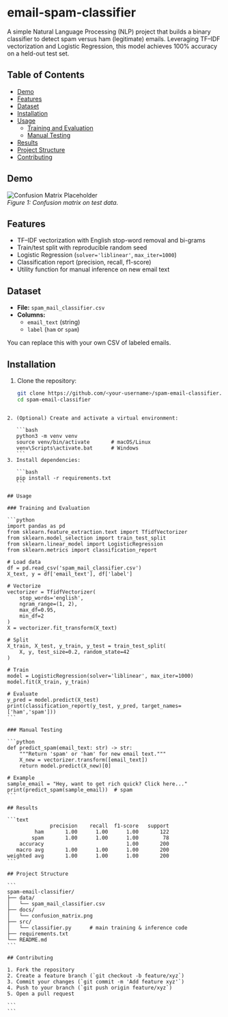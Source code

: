 # email-spam-classifier

A simple Natural Language Processing (NLP) project that builds a binary classifier to detect spam versus ham (legitimate) emails. Leveraging TF–IDF vectorization and Logistic Regression, this model achieves 100% accuracy on a held-out test set.

## Table of Contents

- [Demo](#demo)  
- [Features](#features)  
- [Dataset](#dataset)  
- [Installation](#installation)  
- [Usage](#usage)  
  - [Training and Evaluation](#training-and-evaluation)  
  - [Manual Testing](#manual-testing)  
- [Results](#results)  
- [Project Structure](#project-structure)  
- [Contributing](#contributing)  

## Demo

![Confusion Matrix Placeholder](docs/confusion_matrix.png)  
*Figure 1: Confusion matrix on test data.*

## Features

- TF–IDF vectorization with English stop-word removal and bi-grams  
- Train/test split with reproducible random seed  
- Logistic Regression (`solver='liblinear'`, `max_iter=1000`)  
- Classification report (precision, recall, f1-score)  
- Utility function for manual inference on new email text  

## Dataset

- **File:** `spam_mail_classifier.csv`  
- **Columns:**  
  - `email_text` (string)  
  - `label` (`ham` or `spam`)  

You can replace this with your own CSV of labeled emails.

## Installation

1. Clone the repository:  
   ```bash
   git clone https://github.com/<your-username>/spam-email-classifier.git
   cd spam-email-classifier
````

2. (Optional) Create and activate a virtual environment:

   ```bash
   python3 -m venv venv
   source venv/bin/activate       # macOS/Linux
   venv\Scripts\activate.bat      # Windows
   ```
3. Install dependencies:

   ```bash
   pip install -r requirements.txt
   ```

## Usage

### Training and Evaluation

```python
import pandas as pd
from sklearn.feature_extraction.text import TfidfVectorizer
from sklearn.model_selection import train_test_split
from sklearn.linear_model import LogisticRegression
from sklearn.metrics import classification_report

# Load data
df = pd.read_csv('spam_mail_classifier.csv')
X_text, y = df['email_text'], df['label']

# Vectorize
vectorizer = TfidfVectorizer(
    stop_words='english',
    ngram_range=(1, 2),
    max_df=0.95,
    min_df=2
)
X = vectorizer.fit_transform(X_text)

# Split
X_train, X_test, y_train, y_test = train_test_split(
    X, y, test_size=0.2, random_state=42
)

# Train
model = LogisticRegression(solver='liblinear', max_iter=1000)
model.fit(X_train, y_train)

# Evaluate
y_pred = model.predict(X_test)
print(classification_report(y_test, y_pred, target_names=['ham','spam']))
```

### Manual Testing

```python
def predict_spam(email_text: str) -> str:
    """Return 'spam' or 'ham' for new email text."""
    X_new = vectorizer.transform([email_text])
    return model.predict(X_new)[0]

# Example
sample_email = "Hey, want to get rich quick? Click here..."
print(predict_spam(sample_email))  # spam
```

## Results

```text
              precision    recall  f1-score   support
         ham       1.00      1.00      1.00       122
        spam       1.00      1.00      1.00        78
    accuracy                           1.00       200
   macro avg       1.00      1.00      1.00       200
weighted avg       1.00      1.00      1.00       200
```

## Project Structure

```
spam-email-classifier/
├── data/
│   └── spam_mail_classifier.csv
├── docs/
│   └── confusion_matrix.png
├── src/
│   └── classifier.py      # main training & inference code
├── requirements.txt
└── README.md
```

## Contributing

1. Fork the repository
2. Create a feature branch (`git checkout -b feature/xyz`)
3. Commit your changes (`git commit -m 'Add feature xyz'`)
4. Push to your branch (`git push origin feature/xyz`)
5. Open a pull request

```
```
